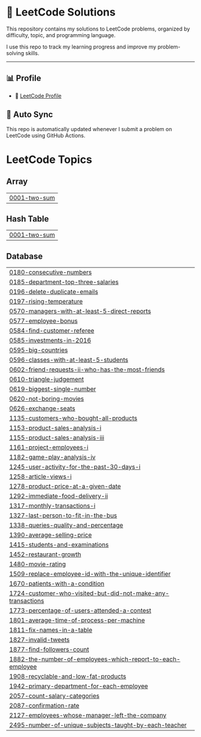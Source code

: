 # 🧠 LeetCode Solutions

This repository contains my solutions to LeetCode problems, organized by difficulty, topic, and programming language.

I use this repo to track my learning progress and improve my problem-solving skills.

---

## 📊 Profile

- 👤 [LeetCode Profile](https://leetcode.com/pavanthandrangi)
  

## 🔁 Auto Sync

This repo is automatically updated whenever I submit a problem on LeetCode using GitHub Actions.




<!---LeetCode Topics Start-->
# LeetCode Topics
## Array
|  |
| ------- |
| [0001-two-sum](https://github.com/pavanthandrangi29/leetcode/tree/master/0001-two-sum) |
## Hash Table
|  |
| ------- |
| [0001-two-sum](https://github.com/pavanthandrangi29/leetcode/tree/master/0001-two-sum) |
## Database
|  |
| ------- |
| [0180-consecutive-numbers](https://github.com/pavanthandrangi29/leetcode/tree/master/0180-consecutive-numbers) |
| [0185-department-top-three-salaries](https://github.com/pavanthandrangi29/leetcode/tree/master/0185-department-top-three-salaries) |
| [0196-delete-duplicate-emails](https://github.com/pavanthandrangi29/leetcode/tree/master/0196-delete-duplicate-emails) |
| [0197-rising-temperature](https://github.com/pavanthandrangi29/leetcode/tree/master/0197-rising-temperature) |
| [0570-managers-with-at-least-5-direct-reports](https://github.com/pavanthandrangi29/leetcode/tree/master/0570-managers-with-at-least-5-direct-reports) |
| [0577-employee-bonus](https://github.com/pavanthandrangi29/leetcode/tree/master/0577-employee-bonus) |
| [0584-find-customer-referee](https://github.com/pavanthandrangi29/leetcode/tree/master/0584-find-customer-referee) |
| [0585-investments-in-2016](https://github.com/pavanthandrangi29/leetcode/tree/master/0585-investments-in-2016) |
| [0595-big-countries](https://github.com/pavanthandrangi29/leetcode/tree/master/0595-big-countries) |
| [0596-classes-with-at-least-5-students](https://github.com/pavanthandrangi29/leetcode/tree/master/0596-classes-with-at-least-5-students) |
| [0602-friend-requests-ii-who-has-the-most-friends](https://github.com/pavanthandrangi29/leetcode/tree/master/0602-friend-requests-ii-who-has-the-most-friends) |
| [0610-triangle-judgement](https://github.com/pavanthandrangi29/leetcode/tree/master/0610-triangle-judgement) |
| [0619-biggest-single-number](https://github.com/pavanthandrangi29/leetcode/tree/master/0619-biggest-single-number) |
| [0620-not-boring-movies](https://github.com/pavanthandrangi29/leetcode/tree/master/0620-not-boring-movies) |
| [0626-exchange-seats](https://github.com/pavanthandrangi29/leetcode/tree/master/0626-exchange-seats) |
| [1135-customers-who-bought-all-products](https://github.com/pavanthandrangi29/leetcode/tree/master/1135-customers-who-bought-all-products) |
| [1153-product-sales-analysis-i](https://github.com/pavanthandrangi29/leetcode/tree/master/1153-product-sales-analysis-i) |
| [1155-product-sales-analysis-iii](https://github.com/pavanthandrangi29/leetcode/tree/master/1155-product-sales-analysis-iii) |
| [1161-project-employees-i](https://github.com/pavanthandrangi29/leetcode/tree/master/1161-project-employees-i) |
| [1182-game-play-analysis-iv](https://github.com/pavanthandrangi29/leetcode/tree/master/1182-game-play-analysis-iv) |
| [1245-user-activity-for-the-past-30-days-i](https://github.com/pavanthandrangi29/leetcode/tree/master/1245-user-activity-for-the-past-30-days-i) |
| [1258-article-views-i](https://github.com/pavanthandrangi29/leetcode/tree/master/1258-article-views-i) |
| [1278-product-price-at-a-given-date](https://github.com/pavanthandrangi29/leetcode/tree/master/1278-product-price-at-a-given-date) |
| [1292-immediate-food-delivery-ii](https://github.com/pavanthandrangi29/leetcode/tree/master/1292-immediate-food-delivery-ii) |
| [1317-monthly-transactions-i](https://github.com/pavanthandrangi29/leetcode/tree/master/1317-monthly-transactions-i) |
| [1327-last-person-to-fit-in-the-bus](https://github.com/pavanthandrangi29/leetcode/tree/master/1327-last-person-to-fit-in-the-bus) |
| [1338-queries-quality-and-percentage](https://github.com/pavanthandrangi29/leetcode/tree/master/1338-queries-quality-and-percentage) |
| [1390-average-selling-price](https://github.com/pavanthandrangi29/leetcode/tree/master/1390-average-selling-price) |
| [1415-students-and-examinations](https://github.com/pavanthandrangi29/leetcode/tree/master/1415-students-and-examinations) |
| [1452-restaurant-growth](https://github.com/pavanthandrangi29/leetcode/tree/master/1452-restaurant-growth) |
| [1480-movie-rating](https://github.com/pavanthandrangi29/leetcode/tree/master/1480-movie-rating) |
| [1509-replace-employee-id-with-the-unique-identifier](https://github.com/pavanthandrangi29/leetcode/tree/master/1509-replace-employee-id-with-the-unique-identifier) |
| [1670-patients-with-a-condition](https://github.com/pavanthandrangi29/leetcode/tree/master/1670-patients-with-a-condition) |
| [1724-customer-who-visited-but-did-not-make-any-transactions](https://github.com/pavanthandrangi29/leetcode/tree/master/1724-customer-who-visited-but-did-not-make-any-transactions) |
| [1773-percentage-of-users-attended-a-contest](https://github.com/pavanthandrangi29/leetcode/tree/master/1773-percentage-of-users-attended-a-contest) |
| [1801-average-time-of-process-per-machine](https://github.com/pavanthandrangi29/leetcode/tree/master/1801-average-time-of-process-per-machine) |
| [1811-fix-names-in-a-table](https://github.com/pavanthandrangi29/leetcode/tree/master/1811-fix-names-in-a-table) |
| [1827-invalid-tweets](https://github.com/pavanthandrangi29/leetcode/tree/master/1827-invalid-tweets) |
| [1877-find-followers-count](https://github.com/pavanthandrangi29/leetcode/tree/master/1877-find-followers-count) |
| [1882-the-number-of-employees-which-report-to-each-employee](https://github.com/pavanthandrangi29/leetcode/tree/master/1882-the-number-of-employees-which-report-to-each-employee) |
| [1908-recyclable-and-low-fat-products](https://github.com/pavanthandrangi29/leetcode/tree/master/1908-recyclable-and-low-fat-products) |
| [1942-primary-department-for-each-employee](https://github.com/pavanthandrangi29/leetcode/tree/master/1942-primary-department-for-each-employee) |
| [2057-count-salary-categories](https://github.com/pavanthandrangi29/leetcode/tree/master/2057-count-salary-categories) |
| [2087-confirmation-rate](https://github.com/pavanthandrangi29/leetcode/tree/master/2087-confirmation-rate) |
| [2127-employees-whose-manager-left-the-company](https://github.com/pavanthandrangi29/leetcode/tree/master/2127-employees-whose-manager-left-the-company) |
| [2495-number-of-unique-subjects-taught-by-each-teacher](https://github.com/pavanthandrangi29/leetcode/tree/master/2495-number-of-unique-subjects-taught-by-each-teacher) |
<!---LeetCode Topics End-->